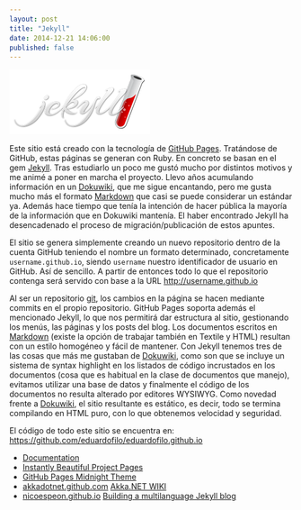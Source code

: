 ```yaml
---
layout: post
title: "Jekyll"
date: 2014-12-21 14:06:00
published: false
---
```


![Jekyll Logo](/images/posts/jekyll-logo.png)

Este sitio está creado con la tecnología de [GitHub Pages][pages]. Tratándose de GitHub, estas páginas se generan con Ruby. En concreto se basan en el gem [Jekyll][jekyll]. Tras estudiarlo un poco me gustó mucho por distintos motivos y me animé a poner en marcha el proyecto. Llevo años acumulando información en un [Dokuwiki][dokuwiki], que me sigue encantando, pero me gusta mucho más el formato [Markdown][markdown] que casi se puede considerar un estándar ya. Además hace tiempo que tenía la intención de hacer pública la mayoría de la información que en Dokuwiki mantenía. El haber encontrado Jekyll ha desencadenado el proceso de migración/publicación de estos apuntes.

El sitio se genera simplemente creando un nuevo repositorio dentro de la cuenta GitHub teniendo el nombre un formato determinado, concretamente `username.github.io`, siendo `username` nuestro identificador de usuario en GitHub. Así de sencillo. A partir de entonces todo lo que el repositorio contenga será servido con base a la URL http://username.github.io

Al ser un repositorio [git][git], los cambios en la página se hacen mediante commits en el propio repositorio. GitHub Pages soporta además el mencionado Jekyll, lo que nos permitirá dar estructura al sitio, gestionando los menús, las páginas y los posts del blog. Los documentos escritos en [Markdown][markdown] (existe la opción de trabajar también en Textile y HTML) resultan con un estilo homogéneo y fácil de mantener. Con Jekyll tenemos tres de las cosas que más me gustaban de [Dokuwiki][dokuwiki], como son que se incluye un sistema de syntax highlight en los listados de código incrustados en los documentos (cosa que es habitual en la clase de documentos que manejo), evitamos utilizar una base de datos y finalmente el código de los documentos no resulta alterado por editores WYSIWYG. Como novedad frente a [Dokuwiki][dokuwiki], el sitio resultante es estático, es decir, todo se termina compilando en HTML puro, con lo que obtenemos velocidad y seguridad.

El código de todo este sitio se encuentra en: https://github.com/eduardofilo/eduardofilo.github.io

[pages]:    https://pages.github.com/
[jekyll]:   http://jekyllrb.com/
[dokuwiki]: https://www.dokuwiki.org/dokuwiki
[markdown]: http://daringfireball.net/projects/markdown/
[git]:      http://git-scm.com/

* [Documentation](http://jekyllrb.com/docs/frontmatter/)
* [Instantly Beautiful Project Pages](https://github.com/blog/1081-instantly-beautiful-project-pages)
* [GitHub Pages Midnight Theme](http://madebygraham.com/midnight/)
* [akkadotnet.github.com](https://github.com/akkadotnet/akkadotnet.github.com) [Akka.NET WIKI](http://akkadotnet.github.io/wiki/)
* [nicoespeon.github.io](https://github.com/nicoespeon/nicoespeon.github.io/) [Building a multilanguage Jekyll blog](http://nicoespeon.com/en/2013/04/building-a-multinlingual-jekyll-blog/)
